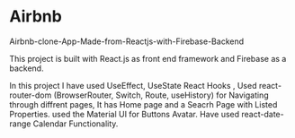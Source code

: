 # Airbnb
Airbnb-clone-App-Made-from-Reactjs-with-Firebase-Backend

This project is built with React.js as front end framework and Firebase as a backend.

In this project I have used UseEffect, UseState React Hooks , 
Used react-router-dom (BrowserRouter, Switch, Route, useHistory) for Navigating through diffrent pages,
It has Home page and a Seacrh Page with Listed Properties.
used the Material UI for Buttons Avatar.
Have used react-date-range Calendar Functionality.
